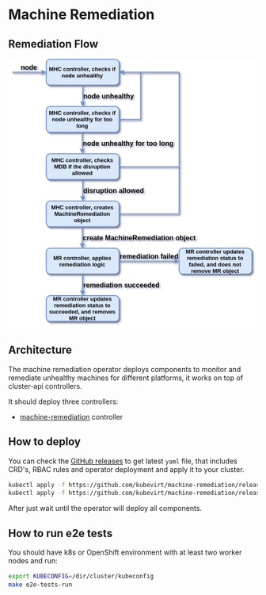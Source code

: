 # Machine Remediation

## Remediation Flow

![Remediation Flow](docs/remediation-flow.png)

## Architecture

The machine remediation operator deploys components to monitor and remediate unhealthy machines for different platforms, it works on top of cluster-api controllers.

It should deploy three controllers:

* [machine-remediation](docs/machine-remediation.md) controller

## How to deploy

You can check the [GitHub releases](https://github.com/kubevirt/machine-remediation/releases) to get latest `yaml` file, that includes CRD's, RBAC rules and operator deployment and apply it to your cluster.

```bash
kubectl apply -f https://github.com/kubevirt/machine-remediation/releases/download/v0.3.3/machine-remediation.yaml
kubectl apply -f https://github.com/kubevirt/machine-remediation/releases/download/v0.3.3/machine-remediation-cr.yaml
```

After just wait until the operator will deploy all components.

## How to run e2e tests

You should have k8s or OpenShift environment with at least two worker nodes and run:

```bash
export KUBECONFIG=/dir/cluster/kubeconfig
make e2e-tests-run
```
